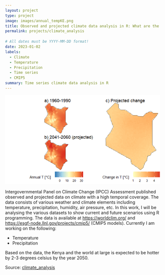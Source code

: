 ```yaml
---
layout: project
type: project
image: images/annual_tempKE.png
title: Observed and projected climate data analysis in R: What are the expected changes in climatic conditions?
permalink: projects/climate_analysis

# All dates must be YYYY-MM-DD format!
date: 2023-01-02
labels:
  - Climate
  - Temperature
  - Precipitation
  - Time series
  - CMIP5
summary: Time series climate data analysis in R 
---
```

<img class="ui medium right floated rounded image" src="../images/temp_change.png">

Intergovernmental Panel on Climate Change (IPCC) Assessment published observed and projected data on climate with a high temporal coverage. The data consists of various weather and climate elements including temperature, precipitation, humidity, air pressure, etc. In this work, I will be analysing the various datasets to show current and future scenarios using R programming. The data is available at https://worldclim.org/ and https://esgf-node.llnl.gov/projects/cmip5/ (CMIP5 models).
Currently I am working on the following:
- Temperature
- Precipitation

Based on the data, the Kenya and the world at large is expected to be hotter by 2-3 degrees celsius by the year 2050.

Source: <a href="https://github.com/japhethkimeu/climate_analysis"><i class="large github icon"></i>climate_analysis</a>

